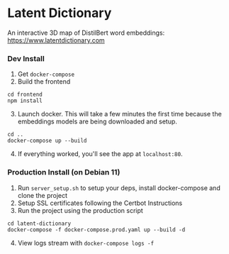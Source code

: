 # Latent Dictionary
An interactive 3D map of DistilBert word embeddings: https://www.latentdictionary.com

### Dev Install
1. Get `docker-compose`
2. Build the frontend
```
cd frontend
npm install
```
3. Launch docker. This will take a few minutes the first time because the embeddings models are being downloaded and setup.
```
cd ..
docker-compose up --build
```
4. If everything worked, you'll see the app at `localhost:80`. 

### Production Install (on Debian 11)
1. Run `server_setup.sh` to setup your deps, install docker-compose and clone the project
2. Setup SSL certificates following the Certbot Instructions
3. Run the project using the production script
```
cd latent-dictionary
docker-compose -f docker-compose.prod.yaml up --build -d
```
4. View logs stream with `docker-compose logs -f`
